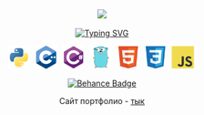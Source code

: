 <div id="header" align="center">
<div id="header" align="center">
  <img src="https://i.giphy.com/media/v1.Y2lkPTc5MGI3NjExMWw0aXZpdHhwcnJmZWdnMXY1Y3hqZjRyNHE3dm5qY2pqNnVmbnNlaCZlcD12MV9pbnRlcm5hbF9naWZfYnlfaWQmY3Q9Zw/gvfpZrR54qd56/giphy.gif" width="400"/>
</div>

[![Typing SVG](https://readme-typing-svg.demolab.com?font=Texturina&size=25&letterSpacing=3&duration=2000&pause=1000&center=true&vCenter=true&multiline=true&width=435&height=70&lines=Hello+user;I'm+Murat)](https://git.io/typing-svg)

  <img src="https://github.com/devicons/devicon/blob/master/icons/python/python-original.svg" title="Python" alt="Python" width="40" height="40"/>&nbsp;
  <img src="https://github.com/devicons/devicon/blob/master/icons/cplusplus/cplusplus-original.svg" title="C++" alt="C++" width="40" height="40"/>&nbsp;
  <img src="https://github.com/devicons/devicon/blob/master/icons/csharp/csharp-original.svg" title="C#" alt="C#" width="40" height="40"/>&nbsp;
  <img src="https://github.com/devicons/devicon/blob/master/icons/go/go-original.svg" title="Go" alt="Go" width="40" height="40"/>&nbsp;
  <img src="https://github.com/devicons/devicon/blob/master/icons/html5/html5-original.svg" title="HTML5" alt="HTML5" width="40" height="40"/>&nbsp;
  <img src="https://github.com/devicons/devicon/blob/master/icons/css3/css3-original.svg" title="CSS3" alt="CSS3" width="40" height="40"/>&nbsp;
  <img src="https://github.com/devicons/devicon/blob/master/icons/javascript/javascript-original.svg" title="JavaScript" alt="JavaScript" width="40" height="40"/>&nbsp;

  <div id="badges">
    <a href="https://www.behance.net/muratkarimov">
      <img src="https://img.shields.io/badge/Behance-053eff?style=for-the-badge&logo=behance&logoColor=white" alt="Behance Badge"/>
    </a>
  </div>

  Сайт портфолио - [тык](https://mikarmk.github.io/mikdev.github.io/)

  <img src="https://komarev.com/ghpvc/?username=mikarmk&style=flat-square&color=blue" alt=""/>





</div>

